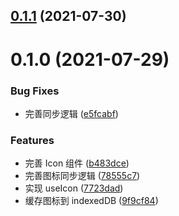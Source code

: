 ## [0.1.1](https://github.com/limaofeng/asany-icons/compare/v0.1.0...v0.1.1) (2021-07-30)



# 0.1.0 (2021-07-29)


### Bug Fixes

* 完善同步逻辑 ([e5fcabf](https://github.com/limaofeng/asany-icons/commit/e5fcabfa0b145911fde73da554820f87fff884b9))


### Features

* 完善 Icon 组件 ([b483dce](https://github.com/limaofeng/asany-icons/commit/b483dce05a21c24a3f03f8e4084cf49646860e27))
* 完善图标同步逻辑 ([78555c7](https://github.com/limaofeng/asany-icons/commit/78555c7c3eb79751111cd70b4ac66c461d3b0149))
* 实现 useIcon ([7723dad](https://github.com/limaofeng/asany-icons/commit/7723dad0e59ba27c05b4257431c05d265ed2b51e))
* 缓存图标到 indexedDB ([9f9cf84](https://github.com/limaofeng/asany-icons/commit/9f9cf844f7c202743edc28d88959704cce26bd6a))



